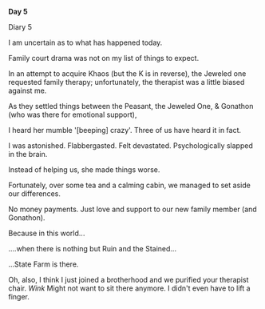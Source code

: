 <!-- title: Shiori's Journal Entry: Day 5 -->

**Day 5**

Diary 5

I am uncertain as to what has happened today.

Family court drama was not on my list of things to expect.

In an attempt to acquire Khaos (but the K is in reverse), the Jeweled one requested family therapy; unfortunately, the therapist was a little biased against me.

As they settled things between the Peasant, the Jeweled One, & Gonathon (who was there for emotional support),

I heard her mumble '[beeping] crazy'. Three of us have heard it in fact.

I was astonished. Flabbergasted. Felt devastated. Psychologically slapped in the brain.

Instead of helping us, she made things worse.

Fortunately, over some tea and a calming cabin, we managed to set aside our differences.

No money payments. Just love and support to our new family member (and Gonathon).

Because in this world...

....when there is nothing but Ruin and the Stained...

...State Farm is there.

Oh, also, I think I just joined a brotherhood and we purified your therapist chair.
_Wink_ Might not want to sit there anymore.
I didn't even have to lift a finger.
